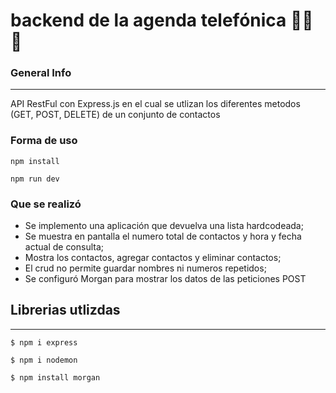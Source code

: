 # backend de la agenda telefónica 👨‍💻 🚀


### General Info
***
API RestFul con Express.js en el cual se utlizan los diferentes metodos  (GET, POST, DELETE) de un conjunto de contactos

### Forma de uso
```
npm install

npm run dev
```

### Que se realizó

- Se implemento una aplicación que devuelva una lista hardcodeada;
- Se muestra  en pantalla el numero total de contactos y hora y fecha actual de consulta;
- Mostra los contactos, agregar contactos y eliminar contactos;
- El crud no permite guardar nombres ni numeros repetidos;
- Se configuró Morgan para mostrar los datos de las peticiones POST



## Librerias utlizdas
***

```
$ npm i express
```
```
$ npm i nodemon
```
```
$ npm install morgan
```
